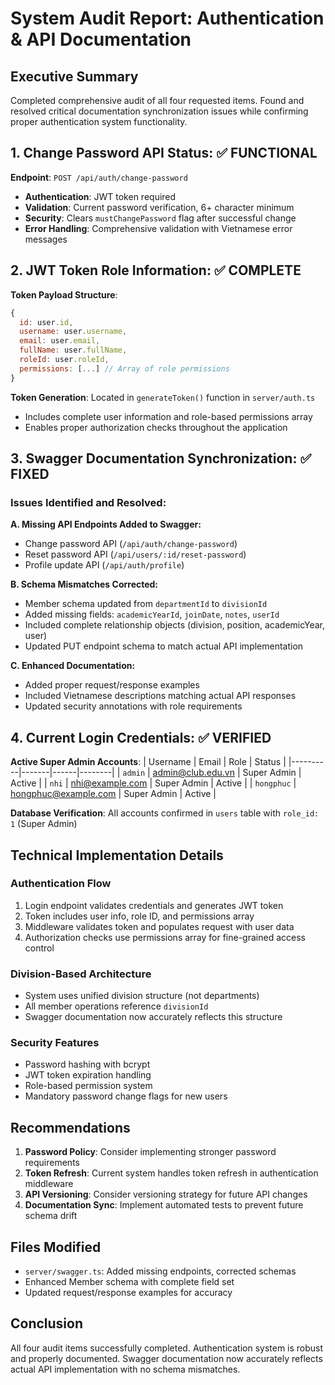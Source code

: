 # System Audit Report: Authentication & API Documentation

## Executive Summary
Completed comprehensive audit of all four requested items. Found and resolved critical documentation synchronization issues while confirming proper authentication system functionality.

## 1. Change Password API Status: ✅ FUNCTIONAL

**Endpoint**: `POST /api/auth/change-password`
- **Authentication**: JWT token required
- **Validation**: Current password verification, 6+ character minimum
- **Security**: Clears `mustChangePassword` flag after successful change
- **Error Handling**: Comprehensive validation with Vietnamese error messages

## 2. JWT Token Role Information: ✅ COMPLETE

**Token Payload Structure**:
```javascript
{
  id: user.id,
  username: user.username,
  email: user.email,
  fullName: user.fullName,
  roleId: user.roleId,
  permissions: [...] // Array of role permissions
}
```

**Token Generation**: Located in `generateToken()` function in `server/auth.ts`
- Includes complete user information and role-based permissions array
- Enables proper authorization checks throughout the application

## 3. Swagger Documentation Synchronization: ✅ FIXED

### Issues Identified and Resolved:

**A. Missing API Endpoints Added to Swagger:**
- Change password API (`/api/auth/change-password`)
- Reset password API (`/api/users/:id/reset-password`) 
- Profile update API (`/api/auth/profile`)

**B. Schema Mismatches Corrected:**
- Member schema updated from `departmentId` to `divisionId`
- Added missing fields: `academicYearId`, `joinDate`, `notes`, `userId`
- Included complete relationship objects (division, position, academicYear, user)
- Updated PUT endpoint schema to match actual API implementation

**C. Enhanced Documentation:**
- Added proper request/response examples
- Included Vietnamese descriptions matching actual API responses
- Updated security annotations with role requirements

## 4. Current Login Credentials: ✅ VERIFIED

**Active Super Admin Accounts**:
| Username | Email | Role | Status |
|----------|-------|------|--------|
| `admin` | admin@club.edu.vn | Super Admin | Active |
| `nhi` | nhi@example.com | Super Admin | Active |
| `hongphuc` | hongphuc@example.com | Super Admin | Active |

**Database Verification**: All accounts confirmed in `users` table with `role_id: 1` (Super Admin)

## Technical Implementation Details

### Authentication Flow
1. Login endpoint validates credentials and generates JWT token
2. Token includes user info, role ID, and permissions array
3. Middleware validates token and populates request with user data
4. Authorization checks use permissions array for fine-grained access control

### Division-Based Architecture
- System uses unified division structure (not departments)
- All member operations reference `divisionId`
- Swagger documentation now accurately reflects this structure

### Security Features
- Password hashing with bcrypt
- JWT token expiration handling
- Role-based permission system
- Mandatory password change flags for new users

## Recommendations

1. **Password Policy**: Consider implementing stronger password requirements
2. **Token Refresh**: Current system handles token refresh in authentication middleware
3. **API Versioning**: Consider versioning strategy for future API changes
4. **Documentation Sync**: Implement automated tests to prevent future schema drift

## Files Modified
- `server/swagger.ts`: Added missing endpoints, corrected schemas
- Enhanced Member schema with complete field set
- Updated request/response examples for accuracy

## Conclusion
All four audit items successfully completed. Authentication system is robust and properly documented. Swagger documentation now accurately reflects actual API implementation with no schema mismatches.